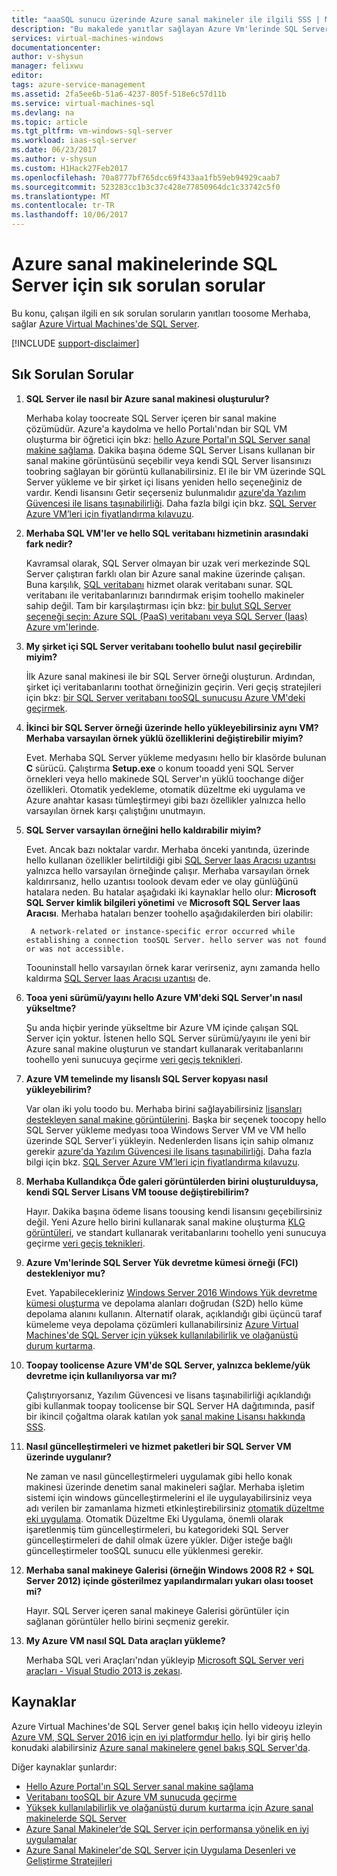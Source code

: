 ```yaml
---
title: "aaaSQL sunucu üzerinde Azure sanal makineler ile ilgili SSS | Microsoft Docs"
description: "Bu makalede yanıtlar sağlayan Azure Vm'lerinde SQL Server çalıştıran hakkında sorular toofrequently."
services: virtual-machines-windows
documentationcenter: 
author: v-shysun
manager: felixwu
editor: 
tags: azure-service-management
ms.assetid: 2fa5ee6b-51a6-4237-805f-518e6c57d11b
ms.service: virtual-machines-sql
ms.devlang: na
ms.topic: article
ms.tgt_pltfrm: vm-windows-sql-server
ms.workload: iaas-sql-server
ms.date: 06/23/2017
ms.author: v-shysun
ms.custom: H1Hack27Feb2017
ms.openlocfilehash: 70a8777bf765dcc69f433aa1fb59eb94929caab7
ms.sourcegitcommit: 523283cc1b3c37c428e77850964dc1c33742c5f0
ms.translationtype: MT
ms.contentlocale: tr-TR
ms.lasthandoff: 10/06/2017
---
```

# <a name="frequently-asked-questions-for-sql-server-on-azure-virtual-machines"></a>Azure sanal makinelerinde SQL Server için sık sorulan sorular
Bu konu, çalışan ilgili en sık sorulan soruların yanıtları toosome Merhaba, sağlar [Azure Virtual Machines'de SQL Server](https://azure.microsoft.com/services/virtual-machines/sql-server/).

[!INCLUDE [support-disclaimer](../../../../includes/support-disclaimer.md)]

## <a name="frequently-asked-questions"></a>Sık Sorulan Sorular

1. **SQL Server ile nasıl bir Azure sanal makinesi oluşturulur?**

    Merhaba kolay toocreate SQL Server içeren bir sanal makine çözümüdür. Azure'a kaydolma ve hello Portalı'ndan bir SQL VM oluşturma bir öğretici için bkz: [hello Azure Portal'ın SQL Server sanal makine sağlama](virtual-machines-windows-portal-sql-server-provision.md). Dakika başına ödeme SQL Server Lisans kullanan bir sanal makine görüntüsünü seçebilir veya kendi SQL Server lisansınızı toobring sağlayan bir görüntü kullanabilirsiniz. El ile bir VM üzerinde SQL Server yükleme ve bir şirket içi lisans yeniden hello seçeneğiniz de vardır. Kendi lisansını Getir seçerseniz bulunmalıdır [azure'da Yazılım Güvencesi ile lisans taşınabilirliği](https://azure.microsoft.com/pricing/license-mobility/). Daha fazla bilgi için bkz. [SQL Server Azure VM’leri için fiyatlandırma kılavuzu](virtual-machines-windows-sql-server-pricing-guidance.md).

1. **Merhaba SQL VM'ler ve hello SQL veritabanı hizmetinin arasındaki fark nedir?**

    Kavramsal olarak, SQL Server olmayan bir uzak veri merkezinde SQL Server çalıştıran farklı olan bir Azure sanal makine üzerinde çalışan. Buna karşılık, [SQL veritabanı](../../../sql-database/sql-database-technical-overview.md) hizmet olarak veritabanı sunar. SQL veritabanı ile veritabanlarınızı barındırmak erişim toohello makineler sahip değil. Tam bir karşılaştırması için bkz: [bir bulut SQL Server seçeneği seçin: Azure SQL (PaaS) veritabanı veya SQL Server (Iaas) Azure vm'lerinde](../../../sql-database/sql-database-paas-vs-sql-server-iaas.md).

1. **My şirket içi SQL Server veritabanı toohello bulut nasıl geçirebilir miyim?**

    İlk Azure sanal makinesi ile bir SQL Server örneği oluşturun. Ardından, şirket içi veritabanlarını toothat örneğinizin geçirin. Veri geçiş stratejileri için bkz: [bir SQL Server veritabanı tooSQL sunucusu Azure VM'deki geçirmek](virtual-machines-windows-migrate-sql.md).

1. **İkinci bir SQL Server örneği üzerinde hello yükleyebilirsiniz aynı VM? Merhaba varsayılan örnek yüklü özelliklerini değiştirebilir miyim?**

    Evet. Merhaba SQL Server yükleme medyasını hello bir klasörde bulunan **C** sürücü. Çalıştırma **Setup.exe** o konum tooadd yeni SQL Server örnekleri veya hello makinede SQL Server'ın yüklü toochange diğer özellikleri. Otomatik yedekleme, otomatik düzeltme eki uygulama ve Azure anahtar kasası tümleştirmeyi gibi bazı özellikler yalnızca hello varsayılan örnek karşı çalıştığını unutmayın.

1. **SQL Server varsayılan örneğini hello kaldırabilir miyim?**

    Evet. Ancak bazı noktalar vardır. Merhaba önceki yanıtında, üzerinde hello kullanan özellikler belirtildiği gibi [SQL Server Iaas Aracısı uzantısı](virtual-machines-windows-sql-server-agent-extension.md) yalnızca hello varsayılan örneğinde çalışır. Merhaba varsayılan örnek kaldırırsanız, hello uzantısı toolook devam eder ve olay günlüğünü hatalara neden. Bu hatalar aşağıdaki iki kaynaklar hello olur: **Microsoft SQL Server kimlik bilgileri yönetimi** ve **Microsoft SQL Server Iaas Aracısı**. Merhaba hataları benzer toohello aşağıdakilerden biri olabilir:
    
        A network-related or instance-specific error occurred while establishing a connection tooSQL Server. hello server was not found or was not accessible. 
        
    Toouninstall hello varsayılan örnek karar verirseniz, aynı zamanda hello kaldırma [SQL Server Iaas Aracısı uzantısı](virtual-machines-windows-sql-server-agent-extension.md) de.

1. **Tooa yeni sürümü/yayını hello Azure VM'deki SQL Server'ın nasıl yükseltme?**

    Şu anda hiçbir yerinde yükseltme bir Azure VM içinde çalışan SQL Server için yoktur. İstenen hello SQL Server sürümü/yayını ile yeni bir Azure sanal makine oluşturun ve standart kullanarak veritabanlarını toohello yeni sunucuya geçirme [veri geçiş teknikleri](virtual-machines-windows-migrate-sql.md).

1. **Azure VM temelinde my lisanslı SQL Server kopyası nasıl yükleyebilirim?**

    Var olan iki yolu toodo bu. Merhaba birini sağlayabilirsiniz [lisansları destekleyen sanal makine görüntülerini](virtual-machines-windows-sql-server-iaas-overview.md#BYOL). Başka bir seçenek toocopy hello SQL Server yükleme medyası tooa Windows Server VM ve VM hello üzerinde SQL Server'i yükleyin. Nedenlerden lisans için sahip olmanız gerekir [azure'da Yazılım Güvencesi ile lisans taşınabilirliği](https://azure.microsoft.com/pricing/license-mobility/). Daha fazla bilgi için bkz. [SQL Server Azure VM’leri için fiyatlandırma kılavuzu](virtual-machines-windows-sql-server-pricing-guidance.md).

1. **Merhaba Kullandıkça Öde galeri görüntülerden birini oluşturulduysa, kendi SQL Server Lisans VM toouse değiştirebilirim?**

    Hayır. Dakika başına ödeme lisans toousing kendi lisansını geçebilirsiniz değil. Yeni Azure hello birini kullanarak sanal makine oluşturma [KLG görüntüleri](virtual-machines-windows-sql-server-iaas-overview.md#BYOL), ve standart kullanarak veritabanlarını toohello yeni sunucuya geçirme [veri geçiş teknikleri](virtual-machines-windows-migrate-sql.md).

1. **Azure Vm'lerinde SQL Server Yük devretme kümesi örneği (FCI) destekleniyor mu?**

   Evet. Yapabilecekleriniz [Windows Server 2016 Windows Yük devretme kümesi oluşturma](virtual-machines-windows-portal-sql-create-failover-cluster.md) ve depolama alanları doğrudan (S2D) hello küme depolama alanını kullanın. Alternatif olarak, açıklandığı gibi üçüncü taraf kümeleme veya depolama çözümleri kullanabilirsiniz [Azure Virtual Machines'de SQL Server için yüksek kullanılabilirlik ve olağanüstü durum kurtarma](virtual-machines-windows-sql-high-availability-dr.md#azure-only-high-availability-solutions).

1. **Toopay toolicense Azure VM'de SQL Server, yalnızca bekleme/yük devretme için kullanılıyorsa var mı?**

    Çalıştırıyorsanız, Yazılım Güvencesi ve lisans taşınabilirliği açıklandığı gibi kullanmak toopay toolicense bir SQL Server HA dağıtımında, pasif bir ikincil çoğaltma olarak katılan yok [sanal makine Lisansı hakkında SSS](http://azure.microsoft.com/pricing/licensing-faq/).

1. **Nasıl güncelleştirmeleri ve hizmet paketleri bir SQL Server VM üzerinde uygulanır?**

    Ne zaman ve nasıl güncelleştirmeleri uygulamak gibi hello konak makinesi üzerinde denetim sanal makineleri sağlar. Merhaba işletim sistemi için windows güncelleştirmelerini el ile uygulayabilirsiniz veya adı verilen bir zamanlama hizmeti etkinleştirebilirsiniz [otomatik düzeltme eki uygulama](virtual-machines-windows-sql-automated-patching.md). Otomatik Düzeltme Eki Uygulama, önemli olarak işaretlenmiş tüm güncelleştirmeleri, bu kategorideki SQL Server güncelleştirmeleri de dahil olmak üzere yükler. Diğer isteğe bağlı güncelleştirmeler tooSQL sunucu elle yüklenmesi gerekir.

1. **Merhaba sanal makineye Galerisi (örneğin Windows 2008 R2 + SQL Server 2012) içinde gösterilmez yapılandırmaları yukarı olası tooset mi?**

    Hayır. SQL Server içeren sanal makineye Galerisi görüntüler için sağlanan görüntüler hello birini seçmeniz gerekir.

1. **My Azure VM nasıl SQL Data araçları yükleme?**

     Merhaba SQL veri Araçları'ndan yükleyip [Microsoft SQL Server veri araçları - Visual Studio 2013 iş zekası](https://www.microsoft.com/en-us/download/details.aspx?id=42313).

## <a name="resources"></a>Kaynaklar

Azure Virtual Machines'de SQL Server genel bakış için hello videoyu izleyin [Azure VM, SQL Server 2016 için en iyi platformdur hello](https://channel9.msdn.com/Events/DataDriven/SQLServer2016/Azure-VM-is-the-best-platform-for-SQL-Server-2016). İyi bir giriş hello konudaki alabilirsiniz [Azure sanal makinelere genel bakış SQL Server'da](virtual-machines-windows-sql-server-iaas-overview.md).

Diğer kaynaklar şunlardır:

* [Hello Azure Portal'ın SQL Server sanal makine sağlama](virtual-machines-windows-portal-sql-server-provision.md)
* [Veritabanı tooSQL bir Azure VM sunucuda geçirme](virtual-machines-windows-migrate-sql.md)
* [Yüksek kullanılabilirlik ve olağanüstü durum kurtarma için Azure sanal makinelerde SQL Server](virtual-machines-windows-sql-high-availability-dr.md)
* [Azure Sanal Makineler’de SQL Server için performansa yönelik en iyi uygulamalar](virtual-machines-windows-sql-performance.md)
* [Azure Sanal Makineler'de SQL Server için Uygulama Desenleri ve Geliştirme Stratejileri](virtual-machines-windows-sql-server-app-patterns-dev-strategies.md) 